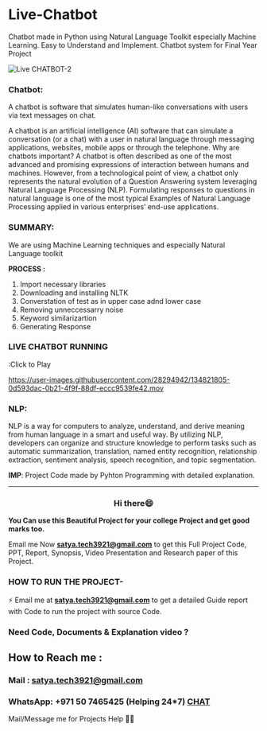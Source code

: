 # Live-Chatbot

Chatbot made in Python using Natural Language Toolkit especially Machine Learning. Easy to Understand and Implement. Chatbot system for Final Year Project

![Live CHATBOT-2](https://user-images.githubusercontent.com/28294942/134822533-35c1e851-1dde-44d6-9113-39dff062239f.gif)


### Chatbot:

A chatbot is software that simulates human-like conversations with users via text messages on chat.

A chatbot is an artificial intelligence (AI) software that can simulate a conversation (or a chat) with a user in natural language through messaging applications, websites, mobile apps or through the telephone.
Why are chatbots important? A chatbot is often described as one of the most advanced and promising expressions of interaction between humans and machines. However, from a technological point of view, a chatbot only represents the natural evolution of a Question Answering system leveraging Natural Language Processing (NLP). Formulating responses to questions in natural language is one of the most typical Examples of Natural Language Processing applied in various enterprises’ end-use applications.

### SUMMARY:

We are using Machine Learning techniques and especially Natural Language toolkit

**PROCESS :**

1. Import necessary libraries
2. Downloading and installing NLTK
3. Converstation of test as in upper case adnd lower case
4. Removing unneccessarry noise
5. Keyword similarizartion
6. Generating Response

### LIVE CHATBOT RUNNING

:Click to Play

https://user-images.githubusercontent.com/28294942/134821805-0d593dac-0b21-4f9f-88df-eccc9539fe42.mov

### NLP:

NLP is a way for computers to analyze, understand, and derive meaning from human language in a smart and useful way. By utilizing NLP, developers can organize and structure knowledge to perform tasks such as automatic summarization, translation, named entity recognition, relationship extraction, sentiment analysis, speech recognition, and topic segmentation.

**IMP**: Project Code made by Pyhton Programming with detailed explanation.

---

<h3 align="center">Hi there😄</h3>

**You Can use this Beautiful Project for your college Project and get good marks too.**

Email me Now **satya.tech3921@gmail.com** to get this Full Project Code, PPT, Report, Synopsis, Video Presentation and Research paper of this Project.

### HOW TO RUN THE PROJECT-

⚡ Email me at **satya.tech3921@gmail.com** to get a detailed Guide report with Code to run the project with source Code.

### Need Code, Documents & Explanation video ?

## How to Reach me :

### Mail : satya.tech3921@gmail.com

### WhatsApp: **+971 50 7465425** (Helping 24\*7) **[CHAT](https://wa.me/message/CHWN2AHCPMAZK1)**

Mail/Message me for Projects Help 🙏🏻
